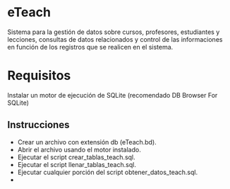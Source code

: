 # eTeach
Sistema para la gestión de datos sobre cursos, profesores, estudiantes y lecciones, consultas de datos relacionados y control de las informaciones en función de los registros que se realicen en el sistema.

# Requisitos

Instalar un motor de ejecución de SQLite (recomendado DB Browser For SQLite)

## Instrucciones

- Crear un archivo con extensión db (eTeach.bd).
- Abrir el  archivo usando el motor instalado.
- Ejecutar el script crear_tablas_teach.sql.
- Ejecutar el script llenar_tablas_teach.sql.
- Ejecutar cualquier porción del script obtener_datos_teach.sql.
- 
